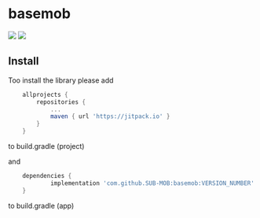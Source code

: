 # basemob

[![](https://jitci.com/gh/SUB-MOB/basemob/svg)](https://jitci.com/gh/SUB-MOB/basemob)
[![](https://jitpack.io/v/SUB-MOB/basemob.svg)](https://jitpack.io/#SUB-MOB/basemob)


## Install

Too install the library please add
```gradle
	allprojects {
		repositories {
			...
			maven { url 'https://jitpack.io' }
		}
	}
```
to build.gradle (project)

and
```gradle
	dependencies {
	        implementation 'com.github.SUB-MOB:basemob:VERSION_NUMBER'
	}
```
to build.gradle (app)